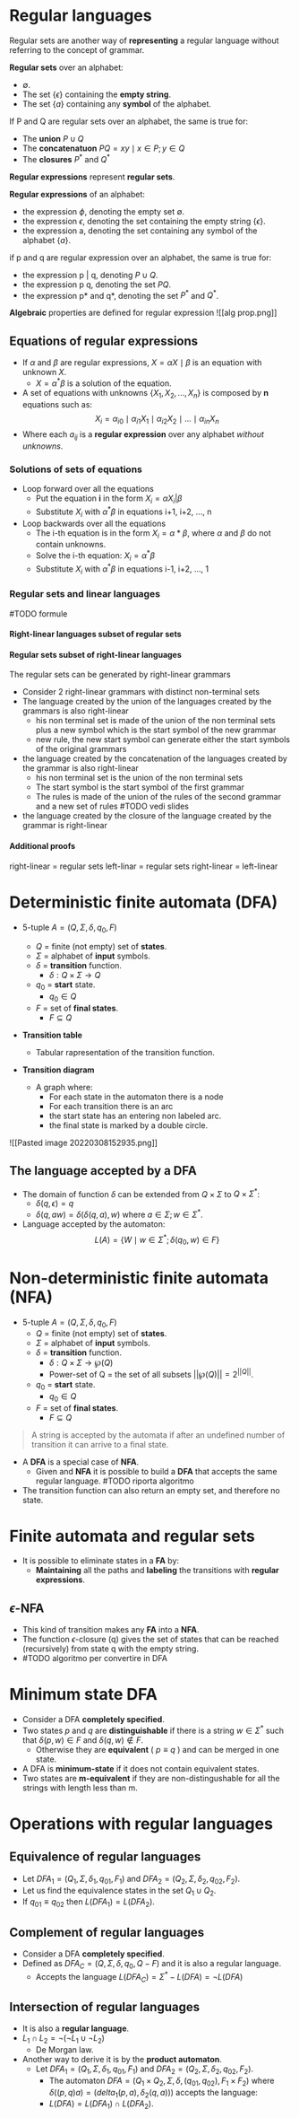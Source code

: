 # Regular languages
Regular sets are another way of **representing** a regular language without referring to the concept of grammar.

**Regular sets** over an alphabet:
- $\emptyset$.
- The set $\{\epsilon\}$ containing the **empty string**.
- The set $\{a\}$ containing any **symbol** of the alphabet.

If P and Q are regular sets over an alphabet, the same is true for:
- The **union** $P \cup Q$
- The **concatenatuon** $P Q = {xy \mid x \in P; y \in Q}$
- The **closures** $P^*$ and $Q^*$

**Regular expressions** represent **regular sets**.

**Regular expressions** of an alphabet:
- the expression $\phi$, denoting the empty set $\emptyset$.
- the expression $\epsilon$, denoting the set containing the empty string $\{\epsilon\}$.
- the expression a, denoting the set containing any symbol of the alphabet $\{a\}$.

if p and q are regular expression over an alphabet, the same is true for:
- the expression p | q, denoting $P \cup Q$.
- the expression p q, denoting the set $P Q$.
- the expression p* and q*, denoting the set $P^*$ and $Q^*$.


**Algebraic** properties are defined for regular expression
![[alg prop.png]]

## Equations of regular expressions
- If $\alpha$ and $\beta$ are regular expressions, $X = \alpha X \mid \beta$ is an equation with unknown $X$.
	- $X = \alpha^* \beta$ is a solution of the equation.
- A set of equations with unknowns $\{X_1, X_2, ..., X_n\}$ is composed by **n** equations such as:
$$X_i = \alpha_{i0} \mid \alpha_{i1} X_1 \mid \alpha_{i2} X_2 \mid ... \mid \alpha_{in} X_n$$
- Where each $a_{ij}$ is a **regular expression** over any alphabet *without unknowns*.

### Solutions of sets of equations
- Loop forward over all the equations
	- Put the equation **i** in the form $X_i = \alpha X_i | \beta$
	- Substitute $X_i$ with $\alpha^*\beta$ in equations i+1, i+2, ..., n
- Loop backwards over all the equations
	- The i-th equation is in the form $X_i = \alpha * \beta$, where $\alpha$ and $\beta$ do not contain unknowns.
	- Solve the i-th equation: $X_i = \alpha^* \beta$
	- Substitute $X_i$ with $\alpha^*\beta$ in equations i-1, i+2, ..., 1

### Regular sets and linear languages
#TODO formule
#### Right-linear languages subset of regular sets


#### Regular sets subset of right-linear languages
The regular sets can be generated by right-linear grammars

- Consider 2 right-linear grammars with distinct non-terminal sets
- The language created by the union of the languages created by the grammars is also right-linear
	- his non terminal set is made of the union of the non terminal sets plus a new symbol which is the start symbol of the new grammar
	- new rule, the new start symbol can generate either the start symbols of the original grammars
- the language created by the concatenation of the languages created by the grammar is also right-linear
	- his non terminal set is the union of the non terminal sets
	- The start symbol is the start symbol of the first grammar
	- The rules is made of the union of the rules of the second grammar and a new set of rules #TODO vedi slides
- the language created by the closure of the language created by the grammar is right-linear

#### Additional proofs
right-linear = regular sets
left-linar = regular sets
right-linear = left-linear

# Deterministic finite automata (DFA)
- 5-tuple $A = (Q, \Sigma, \delta, q_0, F)$
	- $Q$ = finite (not empty) set of **states**.
	- $\Sigma$ = alphabet of **input** symbols.
	- $\delta$ = **transition** function.
		- $\delta: Q \times \Sigma \rightarrow Q$
	- $q_0$ = **start** state.
		- $q_0 \in Q$
	- $F$ = set of **final states**.
		- $F \subseteq Q$

- **Transition table**
	- Tabular rapresentation of the transition function.
- **Transition diagram**
	- A graph where:
		- For each state in the automaton there is a node
		- For each transition there is an arc
		- the start state has an entering non labeled arc.
		- the final state is marked by a double circle.

![[Pasted image 20220308152935.png]]

## The language accepted by a DFA
- The domain of function $\delta$ can be extended from $Q \times \Sigma$ to $Q \times \Sigma^*$:
	- $\delta(q, \epsilon) = q$
	- $\delta(q, aw) = \delta(\delta(q,a),w)$ where $a \in \Sigma; w \in \Sigma^*$.
- Language accepted by the automaton:
$$L(A) = \{ W \mid w \in \Sigma^* ; \delta(q_0, w) \in F \}$$ 
# Non-deterministic finite automata (NFA)
- 5-tuple $A = (Q, \Sigma, \delta, q_0, F)$
	- $Q$ = finite (not empty) set of **states**.
	- $\Sigma$ = alphabet of **input** symbols.
	- $\delta$ = **transition** function.
		- $\delta: Q \times \Sigma \rightarrow \wp(Q)$ 
		- Power-set of Q = the set of all subsets $||\wp(Q)|| = 2^{||Q||}$.
	- $q_0$ = **start** state.
		- $q_0 \in Q$
	- $F$ = set of **final states**.
		- $F \subseteq Q$

>A string is accepted by the automata if after an undefined number of transition it can arrive to a final state.

- A **DFA** is a special case of **NFA**.
	- Given and **NFA** it is possible to build a **DFA** that accepts the same regular language. #TODO riporta algoritmo
- The transition function can also return an empty set, and therefore no state.

# Finite automata and regular sets
- It is possible to eliminate states in a **FA** by:
	- **Maintaining** all the paths and **labeling** the transitions with **regular expressions**.

## $\epsilon$-NFA
- This kind of transition makes any **FA** into a **NFA**.
- The function $\epsilon$-closure (q) gives the set of states that can be reached (recursively) from state q with the empty string.
- #TODO algoritmo per convertire in DFA

# Minimum state DFA
- Consider a DFA **completely specified**.
- Two states $p$ and $q$ are **distinguishable** if there is a string $w \in \Sigma^*$ such that $\delta(p,w) \in F$ and   $\delta(q,w) \notin F$.
	- Otherwise they are **equivalent** ( $p \equiv q$ ) and can be merged in one state.
- A DFA is **minimum-state** if it does not contain equivalent states.
- Two states are **m-equivalent** if they are non-distingushable for all the strings with length less than m.

# Operations with regular languages
## Equivalence of regular languages
- Let $DFA_1 = (Q_1, \Sigma, \delta_1, q_{01}, F_1)$ and $DFA_2 = (Q_2, \Sigma, \delta_2, q_{02}, F_2)$.
- Let us find the equivalence states in the set $Q_1 \cup Q_2$.
- If $q_{01} \equiv q_{02}$ then $L(DFA_1) = L(DFA_2)$.

## Complement of regular languages
- Consider a DFA **completely specified**.
- Defined as $DFA_C = (Q, \Sigma, \delta, q_0, Q-F)$ and it is also a regular language.
	- Accepts the language $L(DFA_C) = \Sigma^* - L(DFA) = \neg L(DFA)$

## Intersection of regular languages
- It is also a **regular language**.
- $L_1 \cap L_2 = \neg (\neg L_1 \cup \neg L_2)$
	- De Morgan law.
- Another way to derive it is by the **product automaton**.
	- Let $DFA_1 = (Q_1, \Sigma, \delta_1, q_{01}, F_1)$ and $DFA_2 = (Q_2, \Sigma, \delta_2, q_{02}, F_2)$.
		- The automaton $DFA = (Q_1 \times Q_2, \Sigma, \delta, (q_{01}, q_{02}), F_1 \times F_2)$ where $\delta ((p,q)a) = (delta_1 (p,a), \delta_2 (q,a)))$ accepts the language:
		- $L(DFA) = L(DFA_1) \cap L(DFA_2)$.